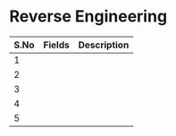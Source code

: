 # Reverse Engineering


| S.No          | Fields   | Description   |
| ------------- | ------------- | ------------- |
| 1             | [ ]() |  |
| 2             | []() |   |
| 3             | [ ]() |  |
| 4             | [ ]( )|   | 
| 5             | [ ]( ) |  |

